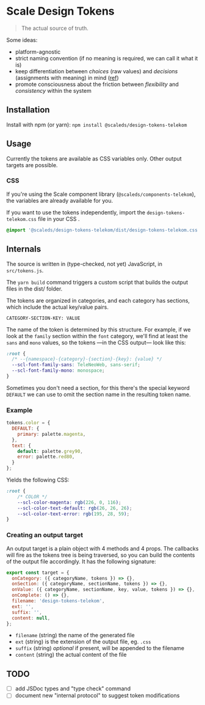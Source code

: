 # Scale Design Tokens

> The actual source of truth.

Some ideas:

- platform-agnostic
- strict naming convention (if no meaning is required, we can call it what it is)
- keep differentiation between *choices* (raw values) and *decisions* (assignments with meaning) in mind ([ref](https://lukasoppermann.medium.com/design-tokens-what-are-they-how-will-they-help-you-b73f80f602ab))
- promote consciousness about the friction between _flexibility_ and _consistency_ within the system

## Installation

Install with npm (or yarn): `npm install @scaleds/design-tokens-telekom`

## Usage

Currently the tokens are available as CSS variables only. Other output targets are possible.

### CSS

If you're using the Scale component library (`@scaleds/components-telekom`), the variables are already available for you.

If you want to use the tokens independently, import the `design-tokens-telekom.css` file in your CSS .

```css
@import '@scaleds/design-tokens-telekom/dist/design-tokens-telekom.css';
```

## Internals

The source is written in (type-checked, not yet) JavaScript, in `src/tokens.js`.

The `yarn build` command triggers a custom script that builds the output files in the dist/ folder.

The tokens are organized in categories, and each category has sections, which include the actual key/value pairs.

`CATEGORY-SECTION-KEY: VALUE`

The name of the token is determined by this structure. For example, if we look at the `family` section within the `font` category, we'll find at least the `sans` and `mono` values, so the tokens —in the CSS output— look like this:

```css
:root {
  /* --{namespace}-{category}-{section}-{key}: {value} */
  --scl-font-family-sans: TeleNeoWeb, sans-serif;
  --scl-font-family-mono: monospace;
}
```

Sometimes you don't need a section, for this there's the special keyword `DEFAULT` we can use to omit the section name in the resulting token name.

### Example

```js
tokens.color = {
  DEFAULT: {
    primary: palette.magenta,
  },
  text: {
    default: palette.grey90,
    error: palette.red80,
  }
};
```

Yields the following CSS:

```css
:root {
    /* COLOR */
    --scl-color-magenta: rgb(226, 0, 116);
    --scl-color-text-default: rgb(26, 26, 26);
    --scl-color-text-error: rgb(195, 28, 59);
}
```

### Creating an output target

An output target is a plain object with 4 methods and 4 props. The callbacks will fire as the tokens tree is being traversed, so you can build the contents of the output file accordingly. It has the following signature:

```js
export const target = {
  onCategory: ({ categoryName, tokens }) => {},
  onSection: ({ categoryName, sectionName, tokens }) => {},
  onValue: ({ categoryName, sectionName, key, value, tokens }) => {},
  onComplete: () => {},
  filename: 'design-tokens-telekom',
  ext: '',
  suffix: '',
  content: null,
};
```

- `filename` (string) the name of the generated file
- `ext` (string) is the extension of the output file, eg. `.css`
- `suffix` (string) *optional* if present, will be appended to the filename
- `content` (string) the actual content of the file

## TODO

- [ ] add JSDoc types and "type check" command
- [ ] document new "internal protocol" to suggest token modifications